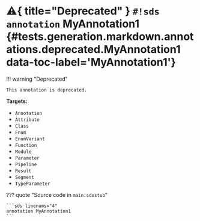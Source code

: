 # :warning:{ title="Deprecated" } `#!sds annotation` MyAnnotation1 {#tests.generation.markdown.annotations.deprecated.MyAnnotation1 data-toc-label='MyAnnotation1'}

!!! warning "Deprecated"

    This annotation is deprecated.

**Targets:**

- `Annotation`
- `Attribute`
- `Class`
- `Enum`
- `EnumVariant`
- `Function`
- `Module`
- `Parameter`
- `Pipeline`
- `Result`
- `Segment`
- `TypeParameter`

??? quote "Source code in `main.sdsstub`"

    ```sds linenums="4"
    annotation MyAnnotation1
    ```

